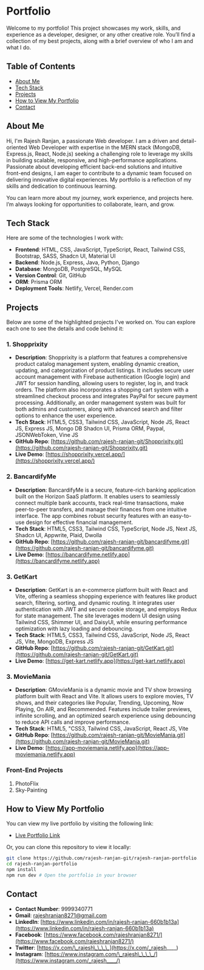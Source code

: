 # Portfolio

Welcome to my portfolio! This project showcases my work, skills, and experience as a developer, designer, or any other creative role. You’ll find a collection of my best projects, along with a brief overview of who I am and what I do.

## Table of Contents

- [About Me](#about-me)
- [Tech Stack](#tech-stack)
- [Projects](#projects)
- [How to View My Portfolio](#how-to-view-my-portfolio)
- [Contact](#contact)

## About Me

Hi, I'm Rajesh Ranjan, a passionate Web developer. I am a driven and detail-oriented Web Developer with expertise in the MERN stack (MongoDB, Express.js, React, Node.js) seeking a challenging role to leverage my skills in building scalable, responsive, and high-performance applications. Passionate about developing efficient back-end solutions and intuitive front-end designs, I am eager to contribute to a dynamic team focused on delivering innovative digital experiences. My portfolio is a reflection of my skills and dedication to continuous learning.

You can learn more about my journey, work experience, and projects here. I’m always looking for opportunities to collaborate, learn, and grow.

## Tech Stack

Here are some of the technologies I work with:

- **Frontend**: HTML, CSS, JavaScript, TypeScript, React, Tailwind CSS, Bootstrap, SASS, Shadcn UI, Material UI
- **Backend**: Node.js, Express, Java, Python, Django
- **Database**: MongoDB, PostgreSQL, MySQL
- **Version Control**: Git, GitHub
- **ORM**: Prisma ORM
- **Deployment Tools**: Netlify, Vercel, Render.com

## Projects

Below are some of the highlighted projects I've worked on. You can explore each one to see the details and code behind it:

### 1. Shopprixity

- **Description**: Shopprixity is a platform that features a comprehensive product catalog management system, enabling dynamic creation, updating, and categorization of product listings. It includes secure user account management with Firebase authentication (Google login) and JWT for session handling, allowing users to register, log in, and track orders. The platform also incorporates a shopping cart system with a streamlined checkout process and integrates PayPal for secure payment processing. Additionally, an order management system was built for both admins and customers, along with advanced search and filter options to enhance the user experience.
- **Tech Stack**: HTML5, CSS3, Tailwind CSS, JavaScript, Node JS, React JS, Express JS, Mongo DB Shadcn UI, Prisma ORM, Paypal, JSONWebToken, Vine JS
- **GitHub Repo**: [https://github.com/rajesh-ranjan-git/Shopprixity.git](https://github.com/rajesh-ranjan-git/Shopprixity.git)
- **Live Demo**: [https://shopprixity.vercel.app/](https://shopprixity.vercel.app/)

### 2. BancardifyMe

- **Description**: BancardifyMe is a secure, feature-rich banking application built on the Horizon SaaS platform. It enables users to seamlessly connect multiple bank accounts, track real-time transactions, make peer-to-peer transfers, and manage their finances from one intuitive interface. The app combines robust security features with an easy-to-use design for effective financial management.
- **Tech Stack**: HTML5, CSS3, Tailwind CSS, TypeScript, Node JS, Next JS, Shadcn UI, Appwrite, Plaid, Dwolla
- **GitHub Repo**: [https://github.com/rajesh-ranjan-git/bancardifyme.git](https://github.com/rajesh-ranjan-git/bancardifyme.git)
- **Live Demo**: [https://bancardifyme.netlify.app](https://bancardifyme.netlify.app)

### 3. GetKart

- **Description**: GetKart is an e-commerce platform built with React and Vite, offering a seamless shopping experience with features like product search, filtering, sorting, and dynamic routing. It integrates user authentication with JWT and secure cookie storage, and employs Redux for state management. The site leverages modern UI design using Tailwind CSS, Shimmer UI, and DaisyUI, while ensuring performance optimization with lazy loading and debouncing.
- **Tech Stack**: HTML5, CSS3, Tailwind CSS, JavaScript, Node JS, React JS, Vite, MongoDB, Express JS
- **GitHub Repo**: [https://github.com/rajesh-ranjan-git/GetKart.git](https://github.com/rajesh-ranjan-git/GetKart.git)
- **Live Demo**: [https://get-kart.netlify.app](https://get-kart.netlify.app)

### 3. MovieMania

- **Description**: GMovieMania is a dynamic movie and TV show browsing platform built with React and Vite. It allows users to explore movies, TV shows, and their categories like Popular, Trending, Upcoming, Now Playing, On AIR, and Recommended. Features include trailer previews, infinite scrolling, and an optimized search experience using debouncing to reduce API calls and improve performance.
- **Tech Stack**: HTML5, "CSS3, Tailwind CSS, JavaScript, React JS, Vite
- **GitHub Repo**: [https://github.com/rajesh-ranjan-git/MovieMania.git](https://github.com/rajesh-ranjan-git/MovieMania.git)
- **Live Demo**: [https://app-moviemania.netlify.app](https://app-moviemania.netlify.app)

### Front-End Projects

1. PhotoFlix
2. Sky-Painting

## How to View My Portfolio

You can view my live portfolio by visiting the following link:

- [Live Portfolio Link](https://rajesh-ranjan-portfolio.netlify.app/)

Or, you can clone this repository to view it locally:

```bash
git clone https://github.com/rajesh-ranjan-git/rajesh-ranjan-portfolio.git
cd rajesh-ranjan-portfolio
npm install
npm run dev # Open the portfolio in your browser
```

## Contact

- **Contact Number**: 9999340771
- **Gmail**: [rajeshranjan8271@gmail.com](rajeshranjan8271@gmail.com)
- **LinkedIn**: [https://www.linkedin.com/in/rajesh-ranjan-660b1b13a](https://www.linkedin.com/in/rajesh-ranjan-660b1b13a)
- **Facebook**: [https://www.facebook.com/rajeshranjan8271/](https://www.facebook.com/rajeshranjan8271/)
- **Twitter**: [https://x.com/\_rajesh\_\_\_\_](https://x.com/_rajesh____)
- **Instagram**: [https://www.instagram.com/\_rajesh\_\_\_\_/](https://www.instagram.com/_rajesh____/)
